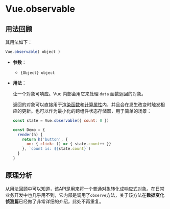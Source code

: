 # Vue.observable

## 用法回顾

其用法如下：

```javascript
Vue.observable( object )
```

- **参数**：

  - `{Object} object`

- **用法**：

  让一个对象可响应。Vue 内部会用它来处理 `data` 函数返回的对象。

  返回的对象可以直接用于[渲染函数](https://cn.vuejs.org/v2/guide/render-function.html)和[计算属性](https://cn.vuejs.org/v2/guide/computed.html)内，并且会在发生改变时触发相应的更新。也可以作为最小化的跨组件状态存储器，用于简单的场景：

  ```javascript
  const state = Vue.observable({ count: 0 })

  const Demo = {
    render(h) {
      return h('button', {
        on: { click: () => { state.count++ }}
      }, `count is: ${state.count}`)
    }
  }
  ```

## 原理分析

从用法回顾中可以知道，该API是用来将一个普通对象转化成响应式对象。在日常业务开发中也几乎用不到，它内部是调用了`observe`方法，关于该方法在**数据变化侦测篇**已经做了非常详细的介绍，此处不再重复。
